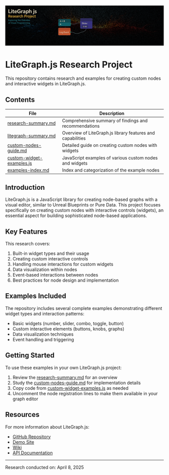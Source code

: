 ![github header](./res/github-header.png)
# LiteGraph.js Research Project

This repository contains research and examples for creating custom nodes and interactive widgets in LiteGraph.js.

## Contents

| File | Description |
|------|-------------|
| [research-summary.md](research-summary.md) | Comprehensive summary of findings and recommendations |
| [litegraph-summary.md](litegraph-summary.md) | Overview of LiteGraph.js library features and capabilities |
| [custom-nodes-guide.md](custom-nodes-guide.md) | Detailed guide on creating custom nodes with widgets |
| [custom-widget-examples.js](custom-widget-examples.js) | JavaScript examples of various custom nodes and widgets |
| [examples-index.md](examples-index.md) | Index and categorization of the example nodes |

## Introduction

LiteGraph.js is a JavaScript library for creating node-based graphs with a visual editor, similar to Unreal Blueprints or Pure Data. This project focuses specifically on creating custom nodes with interactive controls (widgets), an essential aspect for building sophisticated node-based applications.

## Key Features

This research covers:

1. Built-in widget types and their usage
2. Creating custom interactive controls
3. Handling mouse interactions for custom widgets
4. Data visualization within nodes
5. Event-based interactions between nodes
6. Best practices for node design and implementation

## Examples Included

The repository includes several complete examples demonstrating different widget types and interaction patterns:

- Basic widgets (number, slider, combo, toggle, button)
- Custom interactive elements (buttons, knobs, graphs)
- Data visualization techniques
- Event handling and triggering

## Getting Started

To use these examples in your own LiteGraph.js project:

1. Review the [research-summary.md](research-summary.md) for an overview
2. Study the [custom-nodes-guide.md](custom-nodes-guide.md) for implementation details
3. Copy code from [custom-widget-examples.js](custom-widget-examples.js) as needed
4. Uncomment the node registration lines to make them available in your graph editor

## Resources

For more information about LiteGraph.js:

- [GitHub Repository](https://github.com/jagenjo/litegraph.js)
- [Demo Site](https://tamats.com/projects/litegraph/)
- [Wiki](https://github.com/jagenjo/litegraph.js/wiki)
- [API Documentation](https://tamats.com/projects/litegraph/doc/classes/LiteGraph.html)

---

Research conducted on: April 8, 2025
